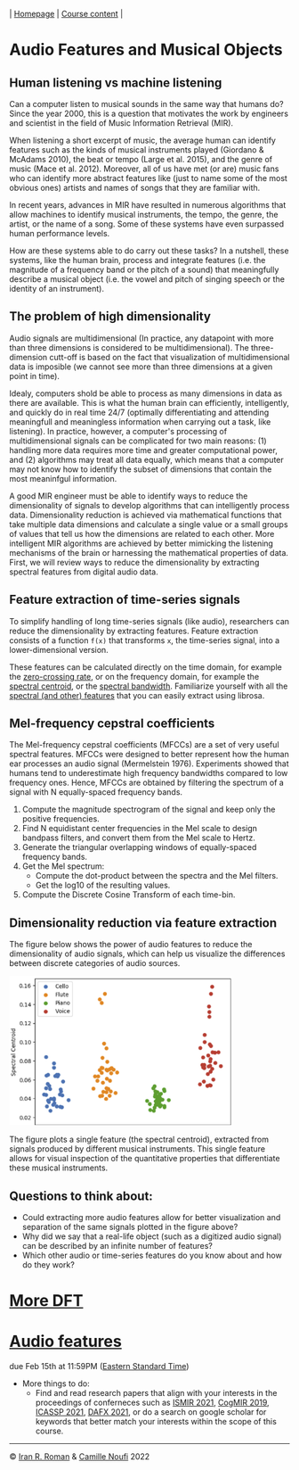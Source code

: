 | [Homepage](https://dl4mir.github.io) | [Course content](https://dl4mir.github.io/#course-content) |

# Audio Features and Musical Objects

## Human listening vs machine listening

Can a computer listen to musical sounds in the same way that humans do? Since the year 2000, this is a question that motivates the work by engineers and scientist in the field of Music Information Retrieval (MIR).

When listening a short excerpt of music, the average human can identify features such as the kinds of musical instruments played (Giordano & McAdams 2010), the beat or tempo (Large et al. 2015), and the genre of music (Mace et al. 2012). Moreover, all of us have met (or are) music fans who can identify more abstract features like (just to name some of the most obvious ones) artists and names of songs that they are familiar with.

In recent years, advances in MIR have resulted in numerous algorithms that allow machines to identify musical instruments, the tempo, the genre, the artist, or the name of a song. Some of these systems have even surpassed human performance levels.

How are these systems able to do carry out these tasks? In a nutshell, these systems, like the human brain, process and integrate features (i.e. the magnitude of a frequency band or the pitch of a sound) that meaningfully describe a musical object (i.e. the vowel and pitch of singing speech or the identity of an instrument).


## The problem of high dimensionality 

Audio signals are multidimensional (In practice, any datapoint with more than three dimensions is considered to be multidimensional). The three-dimension cutt-off is based on the fact that visualization of multidimensional data is imposible (we cannot see more than three dimensions at a given point in time).

Idealy, computers shold be able to process as many dimensions in data as there are available. This is what the human brain can efficiently, intelligently, and quickly do in real time 24/7 (optimally differentiating and attending meaningfull and meaningless information when carrying out a task, like listening). In practice, however, a computer's processing of multidimensional signals can be complicated for two main reasons: (1) handling more data requires more time and greater computational power, and (2) algorithms may treat all data equally, which means that a computer may not know how to identify the subset of dimensions that contain the most meaninfgul information.

A good MIR engineer must be able to identify ways to reduce the dimensionality of signals to develop algorithms that can intelligently process data. Dimensionality reduction is achieved via mathematical functions that take multiple data dimensions and calculate a single value or a small groups of values that tell us how the dimensions are related to each other. More intelligent MIR algorithms are achieved by better mimicking the listening mechanisms of the brain or harnessing the mathematical properties of data. First, we will review ways to reduce the dimensionality by extracting spectral features from digital audio data.

## Feature extraction of time-series signals 

To simplify handling of long time-series signals (like audio), researchers can reduce the dimensionality by extracting features. Feature extraction consists of a function `f(x)` that transforms `x`, the time-series signal, into a lower-dimensional version. 

These features can be calculated directly on the time domain, for example the [zero-crossing rate](https://librosa.org/doc/main/generated/librosa.feature.zero_crossing_rate.html), or on the frequency domain, for example the [spectral centroid](https://librosa.org/doc/main/generated/librosa.feature.spectral_centroid.html), or the [spectral bandwidth](https://librosa.org/doc/main/generated/librosa.feature.spectral_bandwidth.html). Familiarize yourself with all the [spectral (and other) features](https://librosa.org/doc/main/feature.html#spectral-features) that you can easily extract using librosa.

## Mel-frequency cepstral coefficients

The Mel-frequency cepstral coefficients (MFCCs) are a set of very useful spectral features. MFCCs were designed to better represent how the human ear processes an audio signal (Mermelstein 1976). Experiments showed that humans tend to underestimate high frequency bandwidths compared to low frequency ones. Hence, MFCCs are obtained by filtering the spectrum of a signal with N equally-spaced frequency bands.

1. Compute the magnitude spectrogram of the signal and keep only the positive frequencies.
2. Find N equidistant center frequencies in the Mel scale to design bandpass filters, and convert them from the Mel scale to Hertz.
3. Generate the triangular overlapping windows of equally-spaced frequency bands.
4. Get the Mel spectrum: 
    * Compute the dot-product between the spectra and the Mel filters.
    * Get the log10 of the resulting values.
5. Compute the Discrete Cosine Transform of each time-bin.

## Dimensionality reduction via feature extraction

The figure below shows the power of audio features to reduce the dimensionality of audio signals, which can help us visualize the differences between discrete categories of audio sources.

<img src="../assets/centroid_instruments.png" alt="drawing" width="400"/>

The figure plots a single feature (the spectral centroid), extracted from signals produced by different musical instruments. This single feature allows for visual inspection of the quantitative properties that differentiate these musical instruments.


## Questions to think about:

* Could extracting more audio features allow for better visualization and separation of the same signals plotted in the figure above?
* Why did we say that a real-life object (such as a digitized audio signal) can be described by an infinite number of features?
* Which other audio or time-series features do you know about and how do they work?

# [More DFT](https://colab.research.google.com/github/dl4mir/assignments/blob/main/more_dft.ipynb)
# [Audio features](https://colab.research.google.com/github/dl4mir/assignments/blob/main/audio_features.ipynb)

due Feb 15th at 11:59PM ([Eastern Standard Time](https://www.timeanddate.com/time/zones/et))

* More things to do:
    * Find and read research papers that align with your interests in the proceedings of conferneces such as [ISMIR 2021](https://ismir2021.ismir.net/papers/), [CogMIR 2019](http://www.cogmir.org/wp-content/uploads/2019/08/CogMIR-2019-Program-Schedule.pdf), [ICASSP 2021](https://www.2021.ieeeicassp.org/2021.ieeeicassp.org/Papers/AcceptedPapers.html), [DAFX 2021](https://dafx2020.mdw.ac.at/proceedings/Proceedings_of_DAFx20in21.html), or do a search on google scholar for keywords that better match your interests within the scope of this course.

___

&copy; [Iran R. Roman](https://iranroman.github.io) & [Camille Noufi](http://camillenoufi.com) 2022

